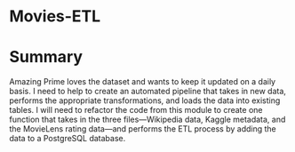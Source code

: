 # Movies-ETL

# Summary

Amazing Prime loves the dataset and wants to keep it updated on a daily basis. I need to help to create an automated pipeline that takes in new data, performs the appropriate transformations, and loads the data into existing tables. I will need to refactor the code from this module to create one function that takes in the three files—Wikipedia data, Kaggle metadata, and the MovieLens rating data—and performs the ETL process by adding the data to a PostgreSQL database.

